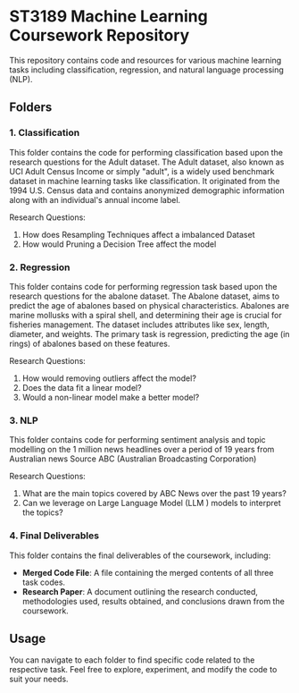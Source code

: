 # ST3189 Machine Learning Coursework Repository

This repository contains code and resources for various machine learning tasks including classification, regression, and natural language processing (NLP).

## Folders

### 1. Classification
This folder contains the code for performing classification based upon the research questions for the Adult dataset.
The Adult dataset, also known as UCI Adult Census Income or simply "adult", is a widely used benchmark dataset in machine
learning tasks like classification. It originated from the 1994 U.S. Census data and contains anonymized
demographic information along with an individual's annual income label.

Research Questions:
1. How does Resampling Techniques affect a imbalanced Dataset
2. How would Pruning a Decision Tree affect the model

### 2. Regression
This folder contains code for performing regression task based upon the research questions for the abalone dataset.
The Abalone dataset, aims to predict the age of abalones based on physical characteristics. Abalones are marine mollusks with a spiral shell, and determining their age is crucial for fisheries
management. The dataset includes attributes like sex, length, diameter, and weights. The primary task is regression, predicting
the age (in rings) of abalones based on these features.

Research Questions:
1. How would removing outliers affect the model?
2. Does the data fit a linear model?
3. Would a non-linear model make a better model?

### 3. NLP
This folder contains code for performing sentiment analysis and topic modelling on the 1 million news headlines over a period of 19 years from Australian news
Source ABC (Australian Broadcasting Corporation)

Research Questions: 
1. What are the main topics covered by ABC News over the past 19 years?
2. Can we leverage on Large Language Model (LLM ) models to interpret the topics?

### 4. Final Deliverables
This folder contains the final deliverables of the coursework, including:

- **Merged Code File**: A file containing the merged contents of all three task codes.
- **Research Paper**: A document outlining the research conducted, methodologies used, results obtained, and conclusions drawn from the coursework.

## Usage
You can navigate to each folder to find specific code related to the respective task. Feel free to explore, experiment, and modify the code to suit your needs.


